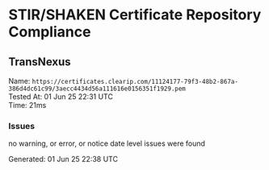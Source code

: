 # STIR/SHAKEN Certificate Repository Compliance

## TransNexus

Name: `https://certificates.clearip.com/11124177-79f3-48b2-867a-386d4dc61c99/3aecc4434d56a111616e0156351f1929.pem`\
Tested At: 01 Jun 25 22:31 UTC\
Time: 21ms

### Issues

no warning, or error, or notice date level issues were found

Generated: 01 Jun 25 22:38 UTC